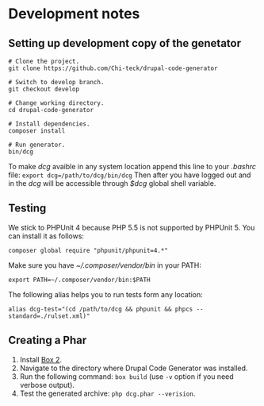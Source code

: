 # Development notes

## Setting up development copy of the genetator

```shell
# Clone the project.
git clone https://github.com/Chi-teck/drupal-code-generator

# Switch to develop branch.
git checkout develop

# Change working directory.
cd drupal-code-generator

# Install dependencies.
composer install

# Run generator.
bin/dcg

```

To make _dcg_ avaible in any system location append this line to your _.bashrc_ file:
`export dcg=/path/to/dcg/bin/dcg`
Then after you have logged out and in the _dcg_ will be accessible through _$dcg_ global shell variable.

## Testing
We stick to PHPUnit 4 because PHP 5.5 is not supported by PHPUnit 5. You can
install it as follows:
```shell
composer global require "phpunit/phpunit=4.*"
```
Make sure you have _~/.composer/vendor/bin_ in your PATH:
```shell
export PATH=~/.composer/vendor/bin:$PATH
```

The following alias helps you to run tests form any location:
```
alias dcg-test="(cd /path/to/dcg && phpunit && phpcs --standard=./rulset.xml)"
```

## Creating a Phar

1. Install [Box 2](https://github.com/box-project/box2).
2. Navigate to the directory where Drupal Code Generator was installed.
3. Run the following command: `box build` (use `-v` option if you need verbose output).
4. Test the generated archive: `php dcg.phar --verision`.


